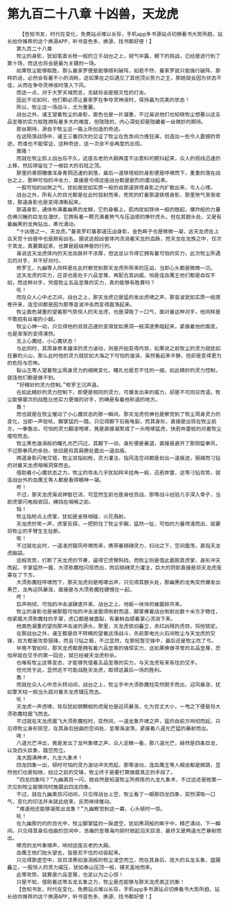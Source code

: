 # 第九百二十八章 十凶兽，天龙虎
        【告知书友，时代在变化，免费站点难以长存，手机app多书源站点切换看书大势所趋，站长给你推荐的这个换源APP，听书音色多、换源、找书都好使！】
       第九百二十八章
       牧尘的身影，犹如笔直长枪一般的立于战台之上，锐气毕露，眼下的挑战，已经是进行到了第十场，而这也将会是最为关键的一场。
       如果牧尘能够取胜，那么曼荼罗便是能够顺利破阵，如若不然，曼荼罗就只能强行破阵，那样的话，必然会有着不小的消耗，这如果在之后遇见了其他顶尖势力之主，那她就会因为状态不佳，从而在争夺灵神液时落入下风。
       而这一点，对于大罗天域而言，无疑将会是毁灭性的打击。
       因此不论如何，他们都必须让曼荼罗在争夺灵神液时，保持最为完美的状态！
       所以，牧尘这一场战斗，尤为重要。
       战台之外，诸王望着牧尘的身影，面色也是一片凝重，不过虽说他们也知晓牧尘想要以这五品至尊的实力取胜拥有着多大的难度，但隐隐的，内心深处却是隐藏着一丝微妙的期待。
       那丝期待，源自于牧尘这一路上所创造的奇迹。
       在这陨落战场中，诸王三番四次的见证了牧尘在危急间力挽狂澜，创造出一些令人震撼的奇迹，而谁也不能保证，这种奇迹，这一次会不会再度的出现。
       轰隆！
       而就在牧尘掠上战台后不久，这座古老的大殿再度不出意料的颤抖起来，众人的视线迅速的上移，然后停留在了一根巨大的石柱之顶。
       那里的青铜雕像浑身青铜迅速的剥落，最后一道铁塔般的身影便是呼啸而下，重重的落在战台之上，那种可怕的冲击力，直接是令得这座战台都是剧烈的震动起来。
       一股可怕的凶煞之气，犹如是犹如实质一般的自那道铁塔身影之内扩散出来，令人心悸。
       战台之外，所有人的目光都是在此时投射而来，死死的盯着那道铁塔身影，那里煞气渐渐收敛，那道身影也是变得清晰起来。
       那道身影，通体布满着幽黑的龙鳞，它的身躯上，肌肉犹如铁块一般的鼓起，爆炸般的力量仿佛沉睡的巨龙在潜伏，它拥有着一颗充满着煞气与压迫感的狰狞虎头，但在其额头处，又是有着幽黑的龙角钻出，寒光涌动。
       “十凶兽之一，天龙虎。”曼荼罗盯着那道压迫身影，金色眸子也是微微一凝，这天龙虎在上古天宫十凶兽中也是颇有凶名，据说这般凶兽体内流淌着天龙的血脉，而天龙在龙族之中，仅次于真龙，真要算起来，也算是超级神兽的行列。
       虽说这天龙虎体内的天龙血脉并不浓厚，但这足以令得它拥有着可怕的实力，此次牧尘所遇见的对手，并不好对付。
       修罗王，九幽等人同样是在此时察觉到那天龙虎所带来的压迫，当即心头都是微微一沉。
       这天龙虎的实力，应该也是处于六品至尊，再配合其凶威，怕是连血鹰王他们都是自叹不如，而这种对手，凭借牧尘五品至尊的实力，真的能够有胜算吗？
       吼！
       而在众人心中忐忑间，战台之上，那天龙虎已是猛的发出虎啸之声，那音波犹如实质一般席卷开来，连空间都是因为那等音波冲击而变得震荡起来。
       牧尘面色凝重的望着那气势惊人的天龙虎，也是深吸了一口气，面对着这种对手，他同样是不敢抱有丝毫的小觑。
       牧尘心神一动，只见得他的双目迅速的变得犹如黑洞一般深邃黑暗起来，紧接着他的面庞，也是渐渐的变得漠然。
       无上心魔经，小心魔状态！
       与此同时，其周身原本雄浑的灵力波动，则是开始变得内敛，如果说之前牧尘的灵力就犹如狂暴的火山，那么此时他的灵力就犹如大海之下可怕的漩涡，虽然看起来平静，但却是变得更为的危险与恐怖。
       裂山王等人望着牧尘周身灵力的细微变化，瞳孔也是忍不住的一缩，如此精妙的灵力控制，就连他们都是做不到。
       “好精妙的灵力控制。”修罗王沉声道。
       在如此精妙的灵力控制下，即便是相同的灵力，可爆发出来的威力，却是不可同日而语，牧尘能够屡次的战胜比他实力更强的对手，的确是有着他称道的地方。
       轰！
       而也就是在牧尘催动了小心魔状态的那一瞬间，那天龙虎仿佛也是察觉到了牧尘周身灵力的变化，当即一声低吼，脚掌猛的一踏，只见得脚下石板龟裂，而其身形，直接是出现在牧尘前方，一拳轰出，可怕的灵力翻滚咆哮，竟是直接凝聚成了一头咆哮猛虎，快若奔雷般的对着牧尘噬咬而去。
       牧尘黑色漩涡般的瞳孔光芒闪过，其脚下一动，身形便是暴退，直接是避开了那刚猛拳风，不过那拳风的余劲，依旧是将其肩膀处震出一道血痕。
       两道身影闪电交错，牧尘双指如枪，灵力灌注，指风连空间都是划出一道痕迹，狠辣而刁钻的对着天龙虎咽喉洞穿而去。
       借助着小心魔状态之力，牧尘的攻击几乎犹如羚羊挂角一般，迅若奔雷，这等刁钻攻势，就连战台外的血鹰王等人都是看得眼神一凝。
       咚！
       不过，那天龙虎虽说神智已消，可显然生前也是身经百战，那等战斗经验几乎深入骨子，当即虎掌闪电般收回，横挡在咽喉之前。
       铛！
       牧尘指枪点上虎掌，犹如是金铁相碰，火花溅射。
       天龙虎狞笑一声，虎掌反探，一把抓住了牧尘手腕，猛然一扯，可怕的力量喷涌而出，就要将牧尘的手臂生生扯断。
       嘭！
       不过就在此时，一道凌厉腿风呼啸而来，携带着磅礴灵力，扫动之下，空间震荡，直指天龙虎脑袋。
       这般攻势，打断了天龙虎的节奏，逼得它虎臂斜挡，而牧尘则是借此震脱其虎掌，身形冲天而起，手掌猛然一握，大须弥魔柱闪现而出，而后磅礴灵力灌注，巨大的阴影直接是将天龙虎笼罩在了下方。
       大须弥魔柱呼啸而下，那天龙虎则是咆哮出声，只见得其额头处，那幽黑的龙角突然爆发出黑芒，龙角迎风暴涨，直接是与大须弥魔柱硬憾在一起。
       咚！
       巨声响彻，可怕的冲击波肆虐开来，战台之上，地板一块块的被震碎开来。
       牧尘的身影也是被那股可怕的冲击波震得倒射而退，脚掌搽着战台倒射出数十米方才稳住，他紧握大须弥魔柱的手掌，虎口都是被震裂，有着鲜血顺着掌心流淌下来。
       他面色凝重的望向那冲击波的源头，那里，天龙虎依旧矗立，赤红凶残的虎目，将他锁定。
       在那战台之外，诸王都是目不转睛的望着这场战斗，先前那电光火石间牧尘与天龙虎的交锋，双方都是攻势狠辣，而且刁钻之极，不过显然，在那短暂交锋中，最后还是牧尘吃了亏。
       毕竟不管如何，那天龙虎都是拥有着六品至尊的强悍实力，这如果换做寻常的五品至尊，恐怕早就在交手的第一回合，就已经被天龙虎秒杀。
       也唯有牧尘这等变态，才能够凭借着五品至尊的实力，与天龙虎有来有往的交手。
       但光凭于此，显然还不可能战胜天龙虎，取得这最后一场的胜利。
       轰！
       而就在众人心中念头转动间，战台之上，牧尘手中大须弥魔柱突然脱手而出，迎风暴涨，犹如擎天柱一般当头就对着天龙虎镇压而去。
       吼！
       天龙虎一声虎啸，背后犹如钢鞭般的虎尾也是迎风暴涨，化为百丈大小，一甩之下便是将大须弥魔柱震飞而去。
       不过就在天龙虎震飞大须弥魔柱时，突然间，一道龙象齐啸之声，猛的自前方响彻而起，只见得牧尘身形掠空，在其身后扭曲的空间处，至尊海波荡，紧接着八道光芒猛的暴射而出。
       哞！
       八道光芒冲出，竟是发出了龙吟象啸之声，众人定睛一看，那八道光芒，赫然是四条巨龙，以及四头巨象，踏空而立。
       准大圆满神术，九龙九象术！
       四龙四象一出，顿时可怕的灵力波动冲天而起，那等波动，连血鹰王等人眼皮都是微跳，显然他们也是知晓，经过之前的交锋，牧尘终于是要打算施展真正的手段了。
       “四龙四象吗？”九幽美目一闪，她自然是知道牧尘所修炼的九龙九象术，不过这还是她第一次见到牧尘能够同时施展出四龙四象。
       不过，就在九幽美目闪动间，只见得战台上空，牧尘看了一眼那四龙四象，突然深吸一口气，变化的印法并未就此结束，反而继续催动。
       “难道他还能够凝炼出龙象？”九幽察觉到这一幕，心头顿时一惊。
       吼！
       在九幽那灼灼的目光中，牧尘脚掌猛的一跺虚空，犹如黑洞般的眸子中，精芒涌动，下一瞬间，只见得其身后扭曲的空间中，浩瀚的至尊海内顿时掀起滔天巨浪，最终又是两道光芒暴射而出。
       嘹亮的龙吟象啸声，响彻这座古老的大殿。
       血鹰王他们抬头望去，皆是忍不住的动容起来。
       只见得那虚空中，双目漆黑如漩涡般的牧尘凌空而立，而在其身后，庞大的五龙五象，盘踞矗立，一股惊人的灵力威压，犹如泰山压顶一般，铺天盖地而来。
       此等攻势，就算是六品至尊，也足以为之心惊！
       只是不知，借助着这等五龙五象之力，牧尘是否能够与那天龙虎真正抗衡！
       【告知书友，时代在变化，免费站点难以长存，手机app多书源站点切换看书大势所趋，站长给你推荐的这个换源APP，听书音色多、换源、找书都好使！】